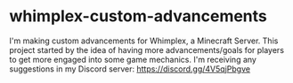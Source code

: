 # whimplex-custom-advancements
I'm making custom advancements for Whimplex, a Minecraft Server.
This project started by the idea of having more advancements/goals for players to get more engaged into some game mechanics.
I'm receiving any suggestions in my Discord server: https://discord.gg/4V5qjPbgve
